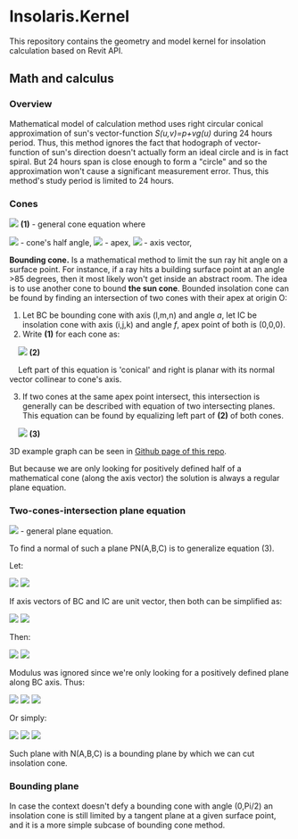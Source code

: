 # Insolaris.Kernel
This repository contains the geometry and model kernel for insolation calculation based on Revit API.

## Math and calculus
### Overview
Mathematical model of calculation method uses right circular conical approximation of sun's vector-function *S(u,v)=p+vg(u)* during 24 hours period. Thus, this method ignores the fact that hodograph of vector-function of sun's direction doesn't actually form an ideal circle and is in fact spiral. But 24 hours span is close enough to form a "circle" and so the approximation won't cause a significant measurement error. Thus, this method's study period is limited to 24 hours.
### Cones
<img src="https://render.githubusercontent.com/render/math?math=\large (l(x-x_1)%2Bm(y-y_1)%2Bn(z-z_1))^2=cos^2(\alpha)(l^{2}%2Bm^{2}%2Bn^{2})((x-x_1)^2%2B(y-y_1)^2%2B(z-z_1)^2)"> **(1)** - general cone equation where

<img src="https://render.githubusercontent.com/render/math?math=\alpha"> - cone's half angle,
<img src="https://render.githubusercontent.com/render/math?math=P(x_1,y_1,z_1)"> - apex,
<img src="https://render.githubusercontent.com/render/math?math=N(l,m,n)"> - axis vector,

**Bounding cone.** Is a mathematical method to limit the sun ray hit angle on a surface point. For instance, if a ray hits a building surface point at an angle >85 degrees, then it most likely won't get inside an abstract room. The idea is to use another cone to bound **the sun cone**. Bounded insolation cone can be found by finding an intersection of two cones with their apex at origin O:

1. Let BC be bounding cone with axis (l,m,n) and angle *a*, let IC be insolation cone with axis (i,j,k) and angle *f*, apex point of both is (0,0,0).
2. Write **(1)** for each cone as:

&nbsp;&nbsp;&nbsp;&nbsp;<img src="https://render.githubusercontent.com/render/math?math=\large (x^2%2By^2%2Bz^2)=\frac{(lx%2Bmy%2Bnz)^2}{cos^2(\alpha)(l^{2}%2Bm^{2}%2Bn^{2})}"> **(2)**

&nbsp;&nbsp;&nbsp;&nbsp;Left part of this equation is 'conical' and right is planar with its normal vector collinear to cone's axis.

3. If two cones at the same apex point intersect, this intersection is generally can be described with equation of two intersecting planes. This equation can be found by equalizing left part of **(2)** of both cones.

&nbsp;&nbsp;&nbsp;&nbsp;<img src="https://render.githubusercontent.com/render/math?math=\large \frac{(lx%2Bmy%2Bnz)^2}{cos^2(\alpha)(l^{2}%2Bm^{2}%2Bn^{2})}=\frac{(ix%2Bjy%2Bkz)^2}{cos^2(f)(i^2%2Bj^2%2Bk^2)}"> **(3)**

3D example graph can be seen in [Github page of this repo](https://kimvladislav.github.io/Insolaris.Kernel/). 

<!-- <iframe src="https://www.geogebra.org/classic/kdk6xwfv?embed" width="800" height="600" allowfullscreen style="border: 1px solid #e4e4e4;border-radius: 4px;" frameborder="0"></iframe> -->

But because we are only looking for positively defined half of a mathematical cone (along the axis vector) the solution is always a regular plane equation.
### Two-cones-intersection plane equation
<img src="https://render.githubusercontent.com/render/math?math=Ax%2BBy%2BCz=0"> - general plane equation.

To find a normal of such a plane PN(A,B,C) is to generalize equation (3). 

Let: 

<img src="https://render.githubusercontent.com/render/math?math=B_1=cos^2(\alpha)(l^{2}%2Bm^{2}%2Bn^{2})">
<img src="https://render.githubusercontent.com/render/math?math=B_2=cos^2(f)(i^{2}%2Bj^{2}%2Bk^{2})">

If axis vectors of BC and IC are unit vector, then both can be simplified as:

<img src="https://render.githubusercontent.com/render/math?math=B_1=cos^2(\alpha)">
<img src="https://render.githubusercontent.com/render/math?math=B_2=cos^2(f)">

Then:

<img src="https://render.githubusercontent.com/render/math?math=\large B_2(lx%2Bmy%2Bnz)^2=B_1(ix%2Bjy%2Bkz)^2">

<img src="https://render.githubusercontent.com/render/math?math=\large \sqrt{B_2}(lx%2Bmy%2Bnz)-\sqrt{B_1}(ix%2Bjy%2Bkz)=0"> 

Modulus was ignored since we're only looking for a positively defined plane along BC axis. Thus:

<img src="https://render.githubusercontent.com/render/math?math=A=\sqrt{B_2}l-\sqrt{B_1}i">
<img src="https://render.githubusercontent.com/render/math?math=B=\sqrt{B_2}m-\sqrt{B_1}j">
<img src="https://render.githubusercontent.com/render/math?math=C=\sqrt{B_2}n-\sqrt{B_1}k">

Or simply:

<img src="https://render.githubusercontent.com/render/math?math=A=cos(f)l-\cos(\alpha)i">
<img src="https://render.githubusercontent.com/render/math?math=B=cos(f)m-\cos(\alpha)j">
<img src="https://render.githubusercontent.com/render/math?math=C=cos(f)n-\cos(\alpha)k">

Such plane with N(A,B,C) is a bounding plane by which we can cut insolation cone.

### Bounding plane
In case the context doesn't defy a bounding cone with angle (0,Pi/2) an insolation cone is still limited by a tangent plane at a given surface point, and it is a more simple subcase of bounding cone method.
